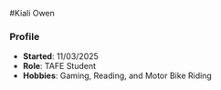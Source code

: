 #Kiali Owen

 
### Profile 
- **Started**: 11/03/2025 
- **Role**: TAFE Student
- **Hobbies**: Gaming, Reading, and Motor Bike Riding 
 